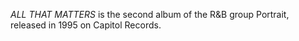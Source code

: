 _ALL THAT MATTERS_ is the second album of the R&B group Portrait, released in 1995 on Capitol Records.
